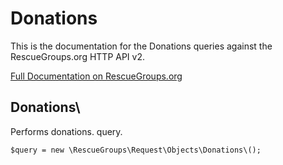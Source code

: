 # Donations

This is the documentation for the Donations queries against the RescueGroups.org HTTP API v2.

[Full Documentation on RescueGroups.org](https://userguide.rescuegroups.org/display/APIDG/Object+definitions#Objectdefinitions-donations)

## Donations\

Performs donations. query.

    $query = new \RescueGroups\Request\Objects\Donations\();


